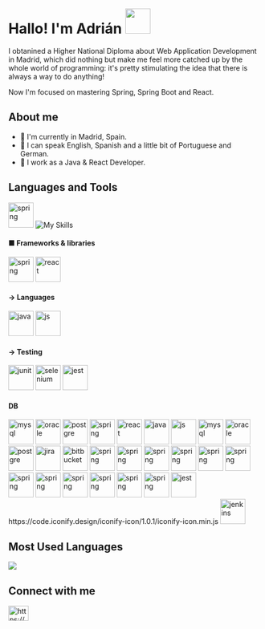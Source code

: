 <h1 align="left">Hallo! I'm Adrián <img src="https://camo.githubusercontent.com/e8e7b06ecf583bc040eb60e44eb5b8e0ecc5421320a92929ce21522dbc34c891/68747470733a2f2f6d656469612e67697068792e636f6d2f6d656469612f6876524a434c467a6361737252346961377a2f67697068792e676966" data-canonical-src="https://media.giphy.com/media/hvRJCLFzcasrR4ia7z/giphy.gif" style="width: 50px; display: inline-block;" data-target="animated-image.originalImage"> </h1>

I obtanined a Higher National Diploma about Web Application Development in Madrid, which did nothing but make me feel more catched up by the whole world of programming: it's pretty stimulating the idea that there is always a way to do anything!<br>

Now I'm focused on mastering Spring, Spring Boot and React.

## About me
- 🏡 I'm currently in Madrid, Spain.
- 💬 I can speak English, Spanish and a little bit of Portuguese and German.
- 🌱 I work as a Java & React Developer.
 
## Languages and Tools
<!-- https://www.vectorlogo.zone/logos/#mno -->

<img src="https://www.vectorlogo.zone/logos/springio/springio-icon.svg" alt="spring" width="50" height="50"/> ![My Skills](https://skills.thijs.gg/icons?i=react,java,js,mysql,html,css,git,docker)






<div>
 
<!-- Frameworks and libraries -->
<h4>■ Frameworks & libraries</h4>
 <img src="https://www.vectorlogo.zone/logos/springio/springio-icon.svg" alt="spring" width="50" height="50"/>
 <img src="https://www.vectorlogo.zone/logos/reactjs/reactjs-icon.svg" alt="react" width="50" height="50"/>

<h4>→ Languages</h4>
 <img src="https://www.vectorlogo.zone/logos/java/java-icon.svg" alt="java" width="50" height="50"/>
 <img src="https://www.vectorlogo.zone/logos/javascript/javascript-icon.svg" alt="js" width="50" height="50"/>
 
 
<h4>→ Testing</h4>
 <img src="https://images.app.goo.gl/LMCUSyXMbxPDwtJA8" alt="junit" width="50" height="50"/>
 <img src="https://www.vectorlogo.zone/logos/javascript/javascript-icon.svg" alt="selenium" width="50" height="50"/>
 <img src="https://www.vectorlogo.zone/logos/javascript/javascript-icon.svg" alt="jest" width="50" height="50"/>
 
<h4>DB</h4>
 <img src="https://www.vectorlogo.zone/logos/mysql/mysql-icon.svg" alt="mysql" width="50" height="50"/>
 <img src="https://www.vectorlogo.zone/logos/oracle/oracle-icon.svg" alt="oracle" width="50" height="50"/>
 <img src="https://www.vectorlogo.zone/logos/postgresql/postgresql-icon.svg" alt="postgre" width="50" height="50"/>
 
 
 
 
 
 
 
 
 
 
 
 
 
 <!-- Languages -->
<img src="https://www.vectorlogo.zone/logos/springio/springio-icon.svg" alt="spring" width="50" height="50"/>
<img src="https://www.vectorlogo.zone/logos/reactjs/reactjs-icon.svg" alt="react" width="50" height="50"/>
<img src="https://www.vectorlogo.zone/logos/java/java-icon.svg" alt="java" width="50" height="50"/>
<img src="https://www.vectorlogo.zone/logos/javascript/javascript-icon.svg" alt="js" width="50" height="50"/>
<img src="https://www.vectorlogo.zone/logos/mysql/mysql-icon.svg" alt="mysql" width="50" height="50"/>
<img src="https://www.vectorlogo.zone/logos/oracle/oracle-icon.svg" alt="oracle" width="50" height="50"/>
<img src="https://www.vectorlogo.zone/logos/postgresql/postgresql-icon.svg" alt="postgre" width="50" height="50"/>

 
 
<img src="https://www.vectorlogo.zone/logos/atlassian_jira/atlassian_jira-icon.svg" alt="jira" width="50" height="50"/>
<img src="https://www.vectorlogo.zone/logos/bitbucket/bitbucket-icon.svg" alt="bitbucket" width="50" height="50"/>
 
<img src="" alt="spring" width="50" height="50"/>
<img src="" alt="spring" width="50" height="50"/>
<img src="" alt="spring" width="50" height="50"/>
<img src="" alt="spring" width="50" height="50"/>
<img src="" alt="spring" width="50" height="50"/>
<img src="" alt="spring" width="50" height="50"/>
<img src="" alt="spring" width="50" height="50"/>
<img src="" alt="spring" width="50" height="50"/>
<img src="" alt="spring" width="50" height="50"/>
<img src="" alt="spring" width="50" height="50"/>
<img src="" alt="spring" width="50" height="50"/>
<img src="" alt="spring" width="50" height="50"/>
 
<img src="https://www.vectorlogo.zone/logos/jestjsio/jestjsio-icon.svg" alt="jest" width="50" height="50"/>
 https://code.iconify.design/iconify-icon/1.0.1/iconify-icon.min.js
<img src="https://www.vectorlogo.zone/logos/jenkins/jenkins-icon.svg" alt="jenkins" width="50" height="50"/>
</div>

## Most Used Languages
<img src="https://github-readme-stats.vercel.app/api/top-langs?username=adrianmartin-consuegraj&layout=compact"/>


## Connect with me
<p align="left">
<a href="https://linkedin.com/in/adrianmartin-consuegraj" target="blank"><img align="center" src="https://raw.githubusercontent.com/rahuldkjain/github-profile-readme-generator/master/src/images/icons/Social/linked-in-alt.svg" alt="https://es.linkedin.com/in/adrianmartin-consuegraj" height="30" width="40" /></a>
</p>
